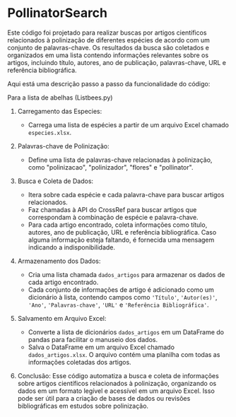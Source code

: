 # PollinatorSearch

Este código foi projetado para realizar buscas por artigos científicos relacionados à polinização de diferentes espécies de acordo com um conjunto de palavras-chave. Os resultados da busca são coletados e organizados em uma lista contendo informações relevantes sobre os artigos, incluindo título, autores, ano de publicação, palavras-chave, URL e referência bibliográfica.

Aqui está uma descrição passo a passo da funcionalidade do código:

Para a lista de abelhas (Listbees.py)
1. Carregamento das Especies:
   - Carrega uma lista de espécies a partir de um arquivo Excel chamado `especies.xlsx`.

2. Palavras-chave de Polinização:
   - Define uma lista de palavras-chave relacionadas à polinização, como "polinizacao", "polinizador", "flores" e "pollinator".

3. Busca e Coleta de Dados:
   - Itera sobre cada espécie e cada palavra-chave para buscar artigos relacionados.
   - Faz chamadas à API do CrossRef para buscar artigos que correspondam à combinação de espécie e palavra-chave.
   - Para cada artigo encontrado, coleta informações como título, autores, ano de publicação, URL e referência bibliográfica. Caso alguma informação esteja faltando, é fornecida uma mensagem indicando a indisponibilidade.

4. Armazenamento dos Dados:
   - Cria uma lista chamada `dados_artigos` para armazenar os dados de cada artigo encontrado.
   - Cada conjunto de informações de artigo é adicionado como um dicionário à lista, contendo campos como `'Título'`, `'Autor(es)'`, `'Ano'`, `'Palavras-chave'`, `'URL'` e `'Referência Bibliográfica'`.

5. Salvamento em Arquivo Excel:
   - Converte a lista de dicionários `dados_artigos` em um DataFrame do pandas para facilitar o manuseio dos dados.
   - Salva o DataFrame em um arquivo Excel chamado `dados_artigos.xlsx`. O arquivo contém uma planilha com todas as informações coletadas dos artigos.

6. Conclusão:
Esse código automatiza a busca e coleta de informações sobre artigos científicos relacionados à polinização, organizando os dados em um formato legível e acessível em um arquivo Excel. Isso pode ser útil para a criação de bases de dados ou revisões bibliográficas em estudos sobre polinização.

